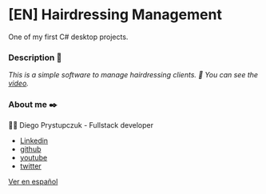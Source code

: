 # [EN] Hairdressing Management
One of my first C# desktop projects. 



### Description :rocket:
_This is a simple software to manage hairdressing clients. :movie_camera: You can see the [video](https://youtu.be/venyxoI--KQ)._

### About me ✒️
:man_technologist: Diego Prystupczuk - Fullstack developer 
- [Linkedin](https://www.linkedin.com/in/diegoprystupczuk/)
- [github](https://github.com/drprystupczuk)
- [youtube](https://www.youtube.com/channel/UCSeVAET6K1b8HLVULdzluXg)
- [twitter](https://twitter.com/DPrystupczuk)

[Ver en español](README-español.md)
